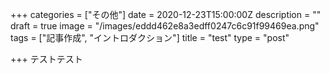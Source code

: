 +++
categories = ["その他"]
date = 2020-12-23T15:00:00Z
description = ""
draft = true
image = "/images/eddd462e8a3edff0247c6c91f99469ea.png"
tags = ["記事作成", "イントロダクション"]
title = "test"
type = "post"

+++
テストテスト